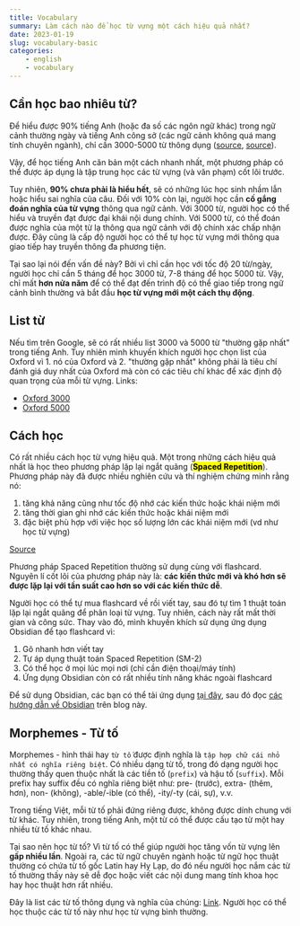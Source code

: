 ```yaml
---
title: Vocabulary
summary: Làm cách nào để học từ vựng một cách hiệu quả nhất?
date: 2023-01-19
slug: vocabulary-basic
categories:
    - english
    - vocabulary
---
```


## Cần học bao nhiêu từ?

Để hiểu được 90% tiếng Anh (hoặc đa số các ngôn ngữ khác) trong ngữ cảnh thường ngày và tiếng Anh công sở (các ngữ cảnh không quá mang tính chuyên ngành), chỉ cần 3000-5000 từ thông dụng ([source](https://link.storjshare.io/jxzgsoym5wqkuwikdnlkzaj3xwua/phuctran-cloud%2Fgoulden1990.pdf), [source](https://link.storjshare.io/jufunra3zll5ojvabfh26dx5atwa/phuctran-cloud%2F43267941.pdf)).

Vậy, để học tiếng Anh căn bản một cách nhanh nhất, một phương pháp có thể được áp dụng là tập trung học các từ vựng (và văn phạm) cốt lõi trước.

Tuy nhiên, **90% chưa phải là hiểu hết**, sẽ có những lúc học sinh nhầm lẫn hoặc hiểu sai nghĩa của câu. Đối với 10% còn lại, người học cần **cố gắng đoán nghĩa của từ vựng** thông qua ngữ cảnh. Với 3000 từ, người học có thể hiểu và truyền đạt được đại khái nội dung chính. Với 5000 từ, có thể đoán được nghĩa của một từ lạ thông qua ngữ cảnh với độ chính xác chấp nhận được. Đây cũng là cấp độ người học có thể tự học từ vựng mới thông qua giao tiếp hay truyền thông đa phương tiện.

Tại sao lại nói đến vấn đề này? Bởi vì chỉ cần học với tốc độ 20 từ/ngày, người học chỉ cần 5 tháng để học 3000 từ, 7-8 tháng để học 5000 từ. Vậy, chỉ mất **hơn nửa năm** để có thể đạt đến trình độ có thể giao tiếp trong ngữ cảnh bình thường và bắt đầu **học từ vựng mới một cách thụ động**.

## List từ

Nếu tìm trên Google, sẽ có rất nhiều list 3000 và 5000 từ "thường gặp nhất" trong tiếng Anh. Tuy nhiên mình khuyến khích người học chọn list của Oxford vì 1. nó của Oxford và 2. "thường gặp nhất" không phải là tiêu chí đánh giá duy nhất của Oxford mà còn có các tiêu chí khác để xác định độ quan trọng của mỗi từ vựng. Links:

- [Oxford 3000](https://cdn.phuctran.cloud/American_Oxford_3000.pdf)
- [Oxford 5000](https://cdn.phuctran.cloud/American_Oxford_5000.pdf)

## Cách học

Có rất nhiều cách học từ vựng hiệu quả. Một trong những cách hiệu quả nhất là học theo phương pháp lặp lại ngắt quãng (**<mark>Spaced Repetition</mark>**). Phương pháp này đã được nhiều nghiên cứu và thí nghiệm chứng minh rằng nó:

1. tăng khả năng cũng như tốc độ nhớ các kiến thức hoặc khái niệm mới
2. tăng thời gian ghi nhớ các kiến thức hoặc khái niệm mới
3. đặc biệt phù hợp với việc học số lượng lớn các khái niệm mới (vd như học từ vựng)

[Source](https://cdn.phuctran.cloud/spaced-repetition.pdf)

Phương pháp Spaced Repetition thường sử dụng cùng với flashcard. Nguyên lí cốt lõi của phương pháp này là: **các kiến thức mới và khó hơn sẽ được lặp lại với tần suất cao hơn so với các kiến thức dễ**.

Người học có thể tự mua flashcard về rồi viết tay, sau đó tự tìm 1 thuật toán lặp lại ngắt quãng để phân loại từ vựng. Tuy nhiên, cách này rất mất thời gian và công sức. Thay vào đó, mình khuyến khích sử dụng ứng dụng Obsidian để tạo flashcard vì:

1. Gõ nhanh hơn viết tay
2. Tự áp dụng thuật toán Spaced Repetition (SM-2)
3. Có thể học ở mọi lúc mọi nơi (chỉ cần điện thoại/máy tính)
4. Ứng dụng Obsidian còn có rất nhiều tính năng khác ngoài flashcard

Để sử dụng Obsidian, các bạn có thể tải ứng dụng [tại đây](https://obsidian.md/download), sau đó đọc [các hướng dẫn về Obsidian](https://neolingo.net/tag/obsidian/) trên blog này.

## Morphemes - Từ tố

Morphemes - hình thái hay `từ tố` được định nghĩa là `tập hợp chữ cái nhỏ nhất có nghĩa riêng biệt`. Có nhiều dạng từ tố, trong đó dạng người học thường thấy quen thuộc nhất là các tiền tố (`prefix`) và hậu tố (`suffix`). Mỗi prefix hay suffix đều có nghĩa riêng biệt như: pre- (trước), extra- (thêm, hơn), non- (không), -able/-ible (có thể), -ity/-ty (cái, sự), v.v.

Trong tiếng Việt, mỗi từ tố phải đứng riêng được, không được dính chung với từ khác. Tuy nhiên, trong tiếng Anh, một từ có thể được cấu tạo từ một hay nhiều từ tố khác nhau.

Tại sao nên học từ tố? Vì từ tố có thể giúp người học tăng vốn từ vựng lên **gấp nhiều lần**. Ngoài ra, các từ ngữ chuyên ngành hoặc từ ngữ học thuật thường có chứa từ tố gốc Latin hay Hy Lạp, do đó nếu người học nắm các từ tố thường thấy này sẽ dễ đọc hoặc viết các nội dung mang tính khoa học hay học thuật hơn rất nhiều.

Đây là list các từ tố thông dụng và nghĩa của chúng: [Link](https://cdn.phuctran.cloud/List-of-Morphemes.pdf). Người học có thể học thuộc các từ tố này như học từ vựng bình thường.
